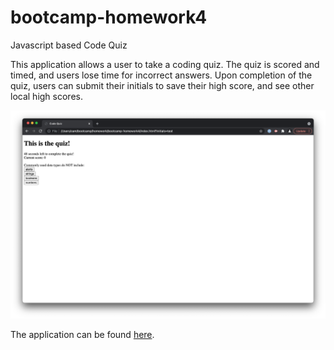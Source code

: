 # bootcamp-homework4
Javascript based Code Quiz

This application allows a user to take a coding quiz. The quiz is scored and timed, and users lose time for incorrect answers. Upon completion of the quiz, users can submit their initials to save their high score, and see other local high scores.

![Application preview screenshot](./screenshot.png "Coding Quiz preview")

The application can be found [here](https://caaam.github.io/bootcamp-homework4/).